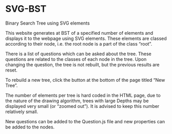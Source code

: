 # SVG-BST
Binary Search Tree using SVG elements

This website generates at BST of a specified number of elements and displays it to the webpage using SVG elements. These elements are classed according to their node, i.e. the root node is a part of the class “root”.

There is a list of questions which can be asked about the tree. These questions are related to the classes of each node in the tree. Upon changing the question, the tree is not rebuilt, but the previous results are reset.

To rebuild a new tree, click the button at the bottom of the page titled “New Tree”.

The number of elements per tree is hard coded in the HTML page, due to the nature of the drawing algorithm, trees with large Depths may be displayed very small (or “zoomed out”). It is advised to keep this number relatively small.

New questions can be added to the Question.js file and new properties can be added to the nodes.
